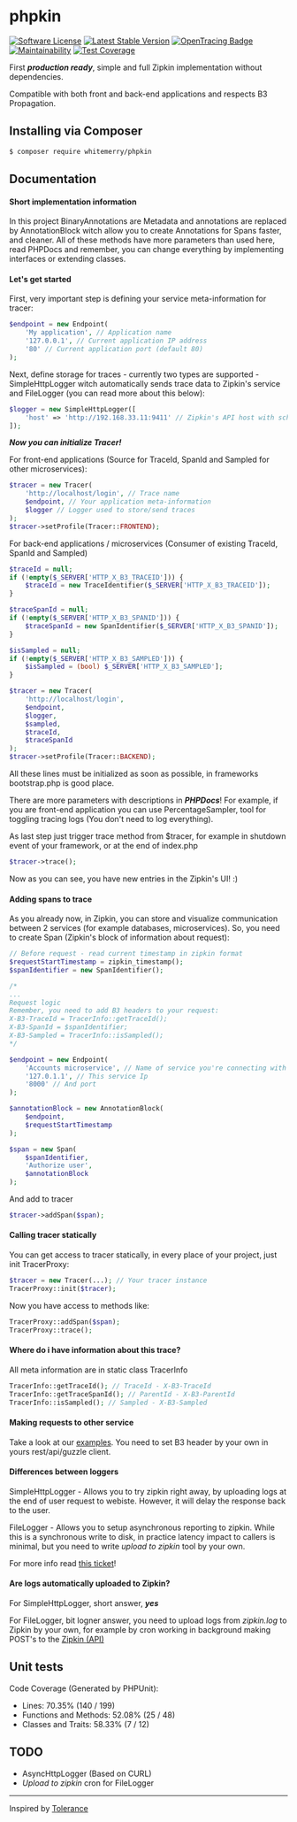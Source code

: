# phpkin
[![Software License](https://img.shields.io/badge/license-MIT-brightgreen.svg?style=flat-square "Software License")](LICENSE)
[![Latest Stable Version](https://img.shields.io/packagist/v/whitemerry/phpkin.svg?style=flat-square&label=stable "Latest Stable Version")](https://packagist.org/packages/whitemerry/phpkin) [![OpenTracing Badge](https://img.shields.io/badge/OpenTracing-enabled-blue.svg)](http://opentracing.io)
[![Maintainability](https://api.codeclimate.com/v1/badges/a785fa78ec069394b21d/maintainability)](https://codeclimate.com/github/whitemerry/phpkin/maintainability)
[![Test Coverage](https://api.codeclimate.com/v1/badges/a785fa78ec069394b21d/test_coverage)](https://codeclimate.com/github/whitemerry/phpkin/test_coverage)

First ***production ready***, simple and full Zipkin implementation without dependencies.

Compatible with both front and back-end applications and respects B3 Propagation.

## Installing via Composer
```bash
$ composer require whitemerry/phpkin
```

## Documentation

#### Short implementation information
In this project BinaryAnnotations are Metadata and annotations are replaced by AnnotationBlock witch allow you to create Annotations for Spans faster, and cleaner.
All of these methods have more parameters than used here, read PHPDocs and remember, you can change everything by implementing interfaces or extending classes.

#### Let's get started
First, very important step is defining your service meta-information for tracer:
```php
$endpoint = new Endpoint(
    'My application', // Application name
    '127.0.0.1', // Current application IP address
    '80' // Current application port (default 80)
);
```
Next, define storage for traces - currently two types are supported - SimpleHttpLogger witch automatically sends trace data to Zipkin's service and
FileLogger (you can read more about this below):
```php
$logger = new SimpleHttpLogger([
    'host' => 'http://192.168.33.11:9411' // Zipkin's API host with schema (http://) and without trailing slash
]);
```
***Now you can initialize Tracer!***

For front-end applications (Source for TraceId, SpanId and Sampled for other microservices):
```php
$tracer = new Tracer(
    'http://localhost/login', // Trace name
    $endpoint, // Your application meta-information
    $logger // Logger used to store/send traces
);
$tracer->setProfile(Tracer::FRONTEND);
```
For back-end applications / microservices (Consumer of existing TraceId, SpanId and Sampled)
```php
$traceId = null;
if (!empty($_SERVER['HTTP_X_B3_TRACEID'])) {
    $traceId = new TraceIdentifier($_SERVER['HTTP_X_B3_TRACEID']);
}

$traceSpanId = null;
if (!empty($_SERVER['HTTP_X_B3_SPANID'])) {
    $traceSpanId = new SpanIdentifier($_SERVER['HTTP_X_B3_SPANID']);
}

$isSampled = null;
if (!empty($_SERVER['HTTP_X_B3_SAMPLED'])) {
    $isSampled = (bool) $_SERVER['HTTP_X_B3_SAMPLED'];
}

$tracer = new Tracer(
    'http://localhost/login',
    $endpoint,
    $logger,
    $sampled,
    $traceId,
    $traceSpanId
);
$tracer->setProfile(Tracer::BACKEND);
```

All these lines must be initialized as soon as possible, in frameworks bootstrap.php is good place.

There are more parameters with descriptions in ***PHPDocs***! 
For example, if you are front-end application you can use PercentageSampler, tool for toggling tracing logs (You don't need to log everything).


As last step just trigger trace method from $tracer, for example in shutdown event of your framework, or at the end of index.php
```php
$tracer->trace();
```
Now as you can see, you have new entries in the Zipkin's UI! :)

#### Adding spans to trace
As you already now, in Zipkin, you can store and visualize communication between 2 services (for example databases, microservices). 
So, you need to create Span (Zipkin's block of information about request):
```php
// Before request - read current timestamp in zipkin format
$requestStartTimestamp = zipkin_timestamp();
$spanIdentifier = new SpanIdentifier();

/* 
...
Request logic
Remember, you need to add B3 headers to your request:
X-B3-TraceId = TracerInfo::getTraceId();
X-B3-SpanId = $spanIdentifier;
X-B3-Sampled = TracerInfo::isSampled();
*/

$endpoint = new Endpoint(
    'Accounts microservice', // Name of service you're connecting with
    '127.0.1.1', // This service Ip
    '8000' // And port
);

$annotationBlock = new AnnotationBlock(
    $endpoint,
    $requestStartTimestamp
);

$span = new Span(
    $spanIdentifier,
    'Authorize user',
    $annotationBlock
);
```
And add to tracer
```php
$tracer->addSpan($span);
```

#### Calling tracer statically
You can get access to tracer statically, in every place of your project, just init TracerProxy:
```php
$tracer = new Tracer(...); // Your tracer instance
TracerProxy::init($tracer);
```
Now you have access to methods like:
```php
TracerProxy::addSpan($span);
TracerProxy::trace();
```

#### Where do i have information about this trace?
All meta information are in static class TracerInfo
```php
TracerInfo::getTraceId(); // TraceId - X-B3-TraceId
TracerInfo::getTraceSpanId(); // ParentId - X-B3-ParentId
TracerInfo::isSampled(); // Sampled - X-B3-Sampled
```

#### Making requests to other service
Take a look at our [examples](https://github.com/whitemerry/phpkin/tree/master/example). You need to set B3 header by your own in yours rest/api/guzzle client.

#### Differences between loggers
SimpleHttpLogger - Allows you to try zipkin right away, by uploading logs at the end of user request to webiste. 
However, it will delay the response back to the user.

FileLogger - Allows you to setup asynchronous reporting to zipkin. While this is a synchronous write to disk, in practice latency impact to callers is minimal, but you need to write *upload to zipkin* tool by your own.

For more info read [this ticket](https://github.com/whitemerry/phpkin/issues/2)!

#### Are logs automatically uploaded to Zipkin?
For SimpleHttpLogger, short answer, ***yes***

For FileLogger, bit logner answer, you need to upload logs from *zipkin.log* to Zipkin by your own, for example by cron working in background making POST's to the [Zipkin (API)](http://zipkin.io/zipkin-api/#/paths/%252Fspans/post)

## Unit tests
Code Coverage (Generated by PHPUnit):
- Lines: 70.35% (140 / 199)
- Functions and Methods: 52.08% (25 / 48)
- Classes and Traits: 58.33% (7 / 12)

## TODO
- AsyncHttpLogger (Based on CURL)
- *Upload to zipkin* cron for FileLogger
---
Inspired by [Tolerance](https://github.com/Tolerance/Tolerance)
